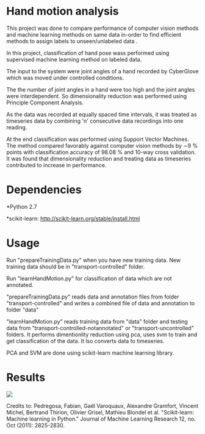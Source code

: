 # Hand motion analysis

This project was done to compare performance of computer vision methods and machine learning methods on same data in-order to find efficient methods to assign labels to unseen/unlabeled data .
 
In this project, classification of hand pose wass performed using supervised machine learning method on labeled data.

The input to the system were joint angles of a hand recorded by CyberGlove which was moved under controlled conditions.

The the number of joint angles in a hand were too high and the joint angles were interdependent. So dimensionality reduction was performed using Principle Component Analysis.

As the data was recorded at equally spaced time intervals,  it was treated as timeseries data by combining 'n' consecutive data recordings into one reading.

At the end classification was performed using Support Vector Machines. The method compared favorably against computer vision methods by  ∼9 % points with classification accuracy of 98.08 % and 10-way cross validation. It was found that dimensionality reduction and treating data as timeseries contributed to increase in performance.

# Dependencies

*Python 2.7

*scikit-learn: http://scikit-learn.org/stable/install.html

# Usage

Run "prepareTrainingData.py" when you have new training data. New training data should be in "transport-controlled" folder.

Run "learnHandMotion.py" for classification of data which are not annotated.

"prepareTrainingData.py" reads data and annotation files from folder "transport-controlled" and writes a combined file of data and annotation to folder "data" 

"learnHandMotion.py" reads training data from "data" folder and testing data from "transport-controlled-notannotated" or "transport-uncontrolled" folders. It performs dimentionlity reduction using pca, uses svm to train and get classification of the data. It lso converts data to timeseries.

PCA and SVM are done using scikit-learn machine learning library.

# Results


![](https://github.com/priyankavokuda/priyankavokuda.github.io/blob/master/images/handmotion.gif)


Credits to: 
Pedregosa, Fabian, Gaël Varoquaux, Alexandre Gramfort, Vincent Michel, Bertrand Thirion, Olivier Grisel, Mathieu Blondel et al. "Scikit-learn: Machine learning in Python." Journal of Machine Learning Research 12, no. Oct (2011): 2825-2830.





